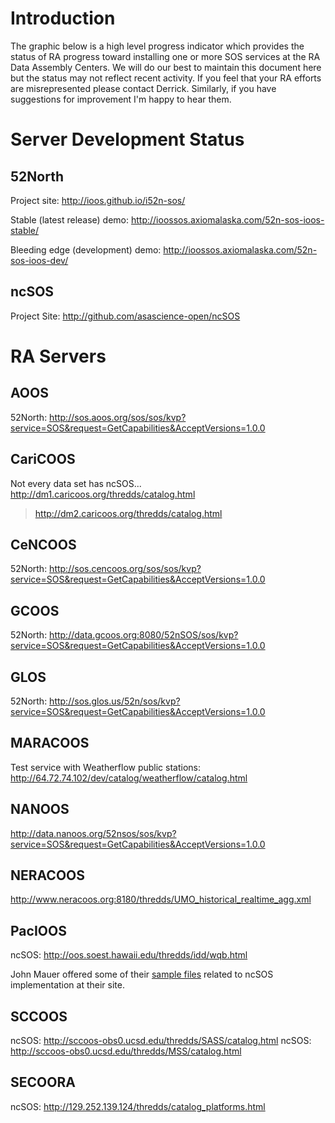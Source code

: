 # Introduction #


The graphic below is a high level progress indicator which provides the status of RA progress toward installing one or more SOS services at the RA Data Assembly Centers.  We will do our best to maintain this document here but the status may not reflect recent activity.  If you feel that your RA efforts are misrepresented please contact Derrick.  Similarly, if you have suggestions for improvement I'm happy to hear them.






# Server Development Status #
## 52North ##
Project site: http://ioos.github.io/i52n-sos/

Stable (latest release) demo: http://ioossos.axiomalaska.com/52n-sos-ioos-stable/

Bleeding edge (development) demo: http://ioossos.axiomalaska.com/52n-sos-ioos-dev/

## ncSOS ##
Project Site: http://github.com/asascience-open/ncSOS


# RA Servers #
## AOOS ##
52North: http://sos.aoos.org/sos/sos/kvp?service=SOS&request=GetCapabilities&AcceptVersions=1.0.0

## CariCOOS ##
Not every data set has ncSOS...
http://dm1.caricoos.org/thredds/catalog.html
> http://dm2.caricoos.org/thredds/catalog.html

## CeNCOOS ##
52North: http://sos.cencoos.org/sos/sos/kvp?service=SOS&request=GetCapabilities&AcceptVersions=1.0.0


## GCOOS ##
52North: http://data.gcoos.org:8080/52nSOS/sos/kvp?service=SOS&request=GetCapabilities&AcceptVersions=1.0.0

## GLOS ##
52North: http://sos.glos.us/52n/sos/kvp?service=SOS&request=GetCapabilities&AcceptVersions=1.0.0



## MARACOOS ##
Test service with Weatherflow public stations: http://64.72.74.102/dev/catalog/weatherflow/catalog.html

## NANOOS ##

http://data.nanoos.org/52nsos/sos/kvp?service=SOS&request=GetCapabilities&AcceptVersions=1.0.0

## NERACOOS ##
http://www.neracoos.org:8180/thredds/UMO_historical_realtime_agg.xml


## PacIOOS ##
ncSOS: http://oos.soest.hawaii.edu/thredds/idd/wqb.html

John Mauer offered some of their [sample files](https://groups.google.com/d/msg/ioos_tech/xoYbbBCPR2Y/lEn8I7GbhOsJ) related to ncSOS implementation at their site.


## SCCOOS ##
ncSOS: http://sccoos-obs0.ucsd.edu/thredds/SASS/catalog.html
ncSOS: http://sccoos-obs0.ucsd.edu/thredds/MSS/catalog.html

## SECOORA ##
ncSOS: http://129.252.139.124/thredds/catalog_platforms.html